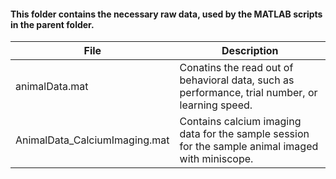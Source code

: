 #### This folder contains the necessary raw data, used by the MATLAB scripts in the parent folder.

| File               | Description                                                                                      |
|--------------------|--------------------------------------------------------------------------------------------------|
|animalData.mat      |Conatins the read out of behavioral data, such as performance, trial number, or learning speed.   |
|AnimalData_CalciumImaging.mat      |Contains calcium imaging data for the sample session for the sample animal imaged with miniscope.   |
